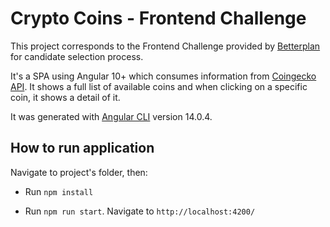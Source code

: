 # Crypto Coins - Frontend Challenge

This project corresponds to the Frontend Challenge provided by [Betterplan](https://www.betterplan.cl/) for candidate selection process.

It's a SPA using Angular 10+ which consumes information from [Coingecko API](https://www.coingecko.com/es/api/documentation). It shows a full list of available coins and when clicking on a specific coin, it shows a detail of it.

It was generated with [Angular CLI](https://github.com/angular/angular-cli) version 14.0.4.

## How to run application
Navigate to project's folder, then:

- Run `npm install`

- Run `npm run start`. Navigate to `http://localhost:4200/`
